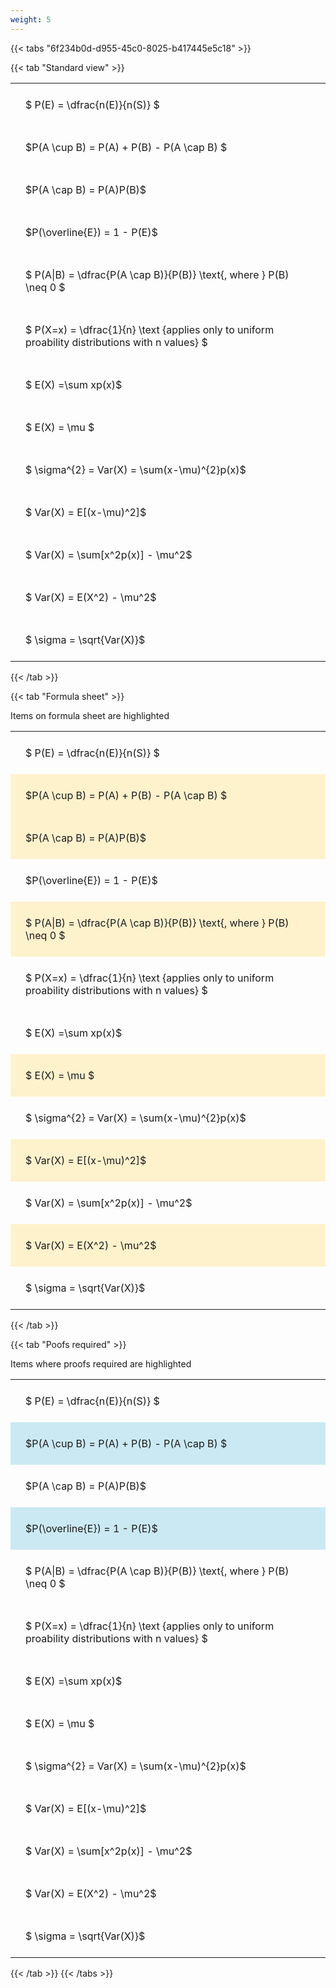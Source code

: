 ```yaml
---
weight: 5
---
```


{{< tabs "6f234b0d-d955-45c0-8025-b417445e5c18" >}}

{{< tab "Standard view" >}}

<style type="text/css">
#T_88b4d th.col_heading {
  text-align: left;
  font-size: 1em;
}
#T_88b4d td {
  text-align: left;
  font-size: 1em;
  padding: 1.5em;
}
</style>
<table id="T_88b4d">
  <thead>
  </thead>
  <tbody>
    <tr>
      <td id="T_88b4d_row0_col0" class="data row0 col0" >$ P(E) = \dfrac{n(E)}{n(S)} $</td>
    </tr>
    <tr>
      <td id="T_88b4d_row1_col0" class="data row1 col0" >$P(A \cup B) = P(A) + P(B) - P(A \cap B) $</td>
    </tr>
    <tr>
      <td id="T_88b4d_row2_col0" class="data row2 col0" >$P(A \cap B)  = P(A)P(B)$</td>
    </tr>
    <tr>
      <td id="T_88b4d_row3_col0" class="data row3 col0" >$P(\overline{E}) = 1 - P(E)$</td>
    </tr>
    <tr>
      <td id="T_88b4d_row4_col0" class="data row4 col0" >$ P(A|B) = \dfrac{P(A \cap B)}{P(B)} \text{, where } P(B) \neq 0 $</td>
    </tr>
    <tr>
      <td id="T_88b4d_row5_col0" class="data row5 col0" >$ P(X=x) =  \dfrac{1}{n} 
\text {applies only to uniform proability distributions with n values} $</td>
    </tr>
    <tr>
      <td id="T_88b4d_row6_col0" class="data row6 col0" >$ E(X) =\sum xp(x)$</td>
    </tr>
    <tr>
      <td id="T_88b4d_row7_col0" class="data row7 col0" >$ E(X) = \mu $</td>
    </tr>
    <tr>
      <td id="T_88b4d_row8_col0" class="data row8 col0" >$ \sigma^{2} = Var(X) = \sum(x-\mu)^{2}p(x)$</td>
    </tr>
    <tr>
      <td id="T_88b4d_row9_col0" class="data row9 col0" >$ Var(X) = E[(x-\mu)^2]$</td>
    </tr>
    <tr>
      <td id="T_88b4d_row10_col0" class="data row10 col0" >$ Var(X) = \sum[x^2p(x)] - \mu^2$</td>
    </tr>
    <tr>
      <td id="T_88b4d_row11_col0" class="data row11 col0" >$ Var(X) = E(X^2) - \mu^2$</td>
    </tr>
    <tr>
      <td id="T_88b4d_row12_col0" class="data row12 col0" >$ \sigma = \sqrt{Var(X)}$</td>
    </tr>
  </tbody>
</table>
{{< /tab >}}

{{< tab "Formula sheet" >}}

Items on formula sheet are highlighted 
<br>
<style type="text/css">
#T_bff38 th.col_heading {
  text-align: left;
  font-size: 1em;
}
#T_bff38 td {
  text-align: left;
  font-size: 1em;
  padding: 1.5em;
}
#T_bff38_row0_col0, #T_bff38_row3_col0, #T_bff38_row5_col0, #T_bff38_row6_col0, #T_bff38_row8_col0, #T_bff38_row10_col0, #T_bff38_row12_col0 {
  background-color: rgba(0,0,0,0);
}
#T_bff38_row1_col0, #T_bff38_row2_col0, #T_bff38_row4_col0, #T_bff38_row7_col0, #T_bff38_row9_col0, #T_bff38_row11_col0 {
  background-color: rgba(255,194,10, 0.2);
}
</style>
<table id="T_bff38">
  <thead>
  </thead>
  <tbody>
    <tr>
      <td id="T_bff38_row0_col0" class="data row0 col0" >$ P(E) = \dfrac{n(E)}{n(S)} $</td>
    </tr>
    <tr>
      <td id="T_bff38_row1_col0" class="data row1 col0" >$P(A \cup B) = P(A) + P(B) - P(A \cap B) $</td>
    </tr>
    <tr>
      <td id="T_bff38_row2_col0" class="data row2 col0" >$P(A \cap B)  = P(A)P(B)$</td>
    </tr>
    <tr>
      <td id="T_bff38_row3_col0" class="data row3 col0" >$P(\overline{E}) = 1 - P(E)$</td>
    </tr>
    <tr>
      <td id="T_bff38_row4_col0" class="data row4 col0" >$ P(A|B) = \dfrac{P(A \cap B)}{P(B)} \text{, where } P(B) \neq 0 $</td>
    </tr>
    <tr>
      <td id="T_bff38_row5_col0" class="data row5 col0" >$ P(X=x) =  \dfrac{1}{n} 
\text {applies only to uniform proability distributions with n values} $</td>
    </tr>
    <tr>
      <td id="T_bff38_row6_col0" class="data row6 col0" >$ E(X) =\sum xp(x)$</td>
    </tr>
    <tr>
      <td id="T_bff38_row7_col0" class="data row7 col0" >$ E(X) = \mu $</td>
    </tr>
    <tr>
      <td id="T_bff38_row8_col0" class="data row8 col0" >$ \sigma^{2} = Var(X) = \sum(x-\mu)^{2}p(x)$</td>
    </tr>
    <tr>
      <td id="T_bff38_row9_col0" class="data row9 col0" >$ Var(X) = E[(x-\mu)^2]$</td>
    </tr>
    <tr>
      <td id="T_bff38_row10_col0" class="data row10 col0" >$ Var(X) = \sum[x^2p(x)] - \mu^2$</td>
    </tr>
    <tr>
      <td id="T_bff38_row11_col0" class="data row11 col0" >$ Var(X) = E(X^2) - \mu^2$</td>
    </tr>
    <tr>
      <td id="T_bff38_row12_col0" class="data row12 col0" >$ \sigma = \sqrt{Var(X)}$</td>
    </tr>
  </tbody>
</table>
{{< /tab >}}

{{< tab "Poofs required" >}}

Items where proofs required are highlighted 
<br>
<style type="text/css">
#T_ea834 th.col_heading {
  text-align: left;
  font-size: 1em;
}
#T_ea834 td {
  text-align: left;
  font-size: 1em;
  padding: 1.5em;
}
#T_ea834_row0_col0, #T_ea834_row2_col0, #T_ea834_row4_col0, #T_ea834_row5_col0, #T_ea834_row6_col0, #T_ea834_row7_col0, #T_ea834_row8_col0, #T_ea834_row9_col0, #T_ea834_row10_col0, #T_ea834_row11_col0, #T_ea834_row12_col0 {
  background-color: rgba(0,0,0,0);
}
#T_ea834_row1_col0, #T_ea834_row3_col0 {
  background-color: rgba(0,150,200, 0.2);
}
</style>
<table id="T_ea834">
  <thead>
  </thead>
  <tbody>
    <tr>
      <td id="T_ea834_row0_col0" class="data row0 col0" >$ P(E) = \dfrac{n(E)}{n(S)} $</td>
    </tr>
    <tr>
      <td id="T_ea834_row1_col0" class="data row1 col0" >$P(A \cup B) = P(A) + P(B) - P(A \cap B) $</td>
    </tr>
    <tr>
      <td id="T_ea834_row2_col0" class="data row2 col0" >$P(A \cap B)  = P(A)P(B)$</td>
    </tr>
    <tr>
      <td id="T_ea834_row3_col0" class="data row3 col0" >$P(\overline{E}) = 1 - P(E)$</td>
    </tr>
    <tr>
      <td id="T_ea834_row4_col0" class="data row4 col0" >$ P(A|B) = \dfrac{P(A \cap B)}{P(B)} \text{, where } P(B) \neq 0 $</td>
    </tr>
    <tr>
      <td id="T_ea834_row5_col0" class="data row5 col0" >$ P(X=x) =  \dfrac{1}{n} 
\text {applies only to uniform proability distributions with n values} $</td>
    </tr>
    <tr>
      <td id="T_ea834_row6_col0" class="data row6 col0" >$ E(X) =\sum xp(x)$</td>
    </tr>
    <tr>
      <td id="T_ea834_row7_col0" class="data row7 col0" >$ E(X) = \mu $</td>
    </tr>
    <tr>
      <td id="T_ea834_row8_col0" class="data row8 col0" >$ \sigma^{2} = Var(X) = \sum(x-\mu)^{2}p(x)$</td>
    </tr>
    <tr>
      <td id="T_ea834_row9_col0" class="data row9 col0" >$ Var(X) = E[(x-\mu)^2]$</td>
    </tr>
    <tr>
      <td id="T_ea834_row10_col0" class="data row10 col0" >$ Var(X) = \sum[x^2p(x)] - \mu^2$</td>
    </tr>
    <tr>
      <td id="T_ea834_row11_col0" class="data row11 col0" >$ Var(X) = E(X^2) - \mu^2$</td>
    </tr>
    <tr>
      <td id="T_ea834_row12_col0" class="data row12 col0" >$ \sigma = \sqrt{Var(X)}$</td>
    </tr>
  </tbody>
</table>
{{< /tab >}}
{{< /tabs >}}